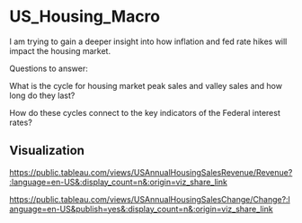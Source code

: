 # US_Housing_Macro

I am trying to gain a deeper insight into how inflation and fed rate hikes will impact the housing market.

Questions to answer:

What is the cycle for housing market peak sales and valley sales and how long do they last?

How do these cycles connect to the key indicators of the Federal interest rates?

## Visualization
https://public.tableau.com/views/USAnnualHousingSalesRevenue/Revenue?:language=en-US&:display_count=n&:origin=viz_share_link

https://public.tableau.com/views/USAnnualHousingSalesChange/Change?:language=en-US&publish=yes&:display_count=n&:origin=viz_share_link
